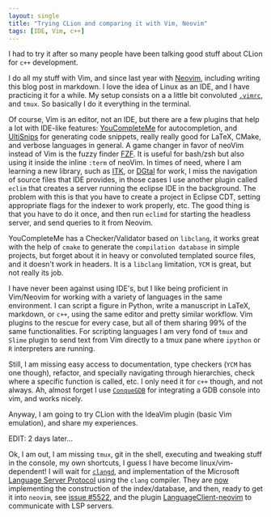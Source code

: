 ```yaml
---
layout: single
title: "Trying CLion and comparing it with Vim, Neovim"
tags: [IDE, Vim, c++]
---
```


I had to try it after so many people have been talking good stuff about CLion for `c++` development.

I do all my stuff with Vim, and since last year with [Neovim](https://neoVim.io/), including writing this blog post in markdown.
I love the idea of Linux as an IDE, and I have practicing it for a while. My setup consists on a a little bit convoluted [`.vimrc`](https://github.com/phcerdan/configuration_files/tree/master/dot_files), and `tmux`. So basically I do it everything in the terminal.

Of course, Vim is an editor, not an IDE, but there are a few plugins that help a lot with IDE-like features: [YouCompleteMe](https://github.com/Valloric/YouCompleteMe) for autocompletion, and [UltiSnips](https://github.com/SirVer/ultisnips) for generating code snippets, really really good for LaTeX, CMake, and verbose languages in general.
A game changer in favor of neoVim instead of Vim is the fuzzy finder [FZF](https://github.com/junegunn/fzf.vim). It is useful for bash/zsh but also using it inside the inline `:term` of neoVim.
In times of need, where I am learning a new library, such as [ITK](https://github.com/phcerdan/ITKIsotropicWavelets/), or [DGtal](https://github.com/DGtal-team/DGtal/) for work, I miss the navigation of source files that IDE provides, in those cases I use another plugin called `eclim` that creates a server running the eclipse IDE in the background. The problem with this is that you have to create a project in Eclipse CDT, setting appropriate flags for the indexer to work properly, etc. The good thing is that you have to do it once, and then run `eclimd` for starting the headless server, and send queries to it from Neovim.

YouCompleteMe has a Checker/Validator based on `libclang`, it works great with the help of `cmake` to generate the `compilation database` in simple projects, but forget about it in heavy or convoluted templated source files, and it doesn't work in headers. It is a `libclang` limitation, `YCM` is great, but not really its job.

I have never been against using IDE's, but I like being proficient in Vim/Neovim for working with a variety of languages in the same environment. I can script a figure in Python, write a manuscript in LaTeX, markdown, or `c++`, using the same editor and pretty similar workflow. Vim plugins to the rescue for every case, but all of them sharing 99% of the same functionalities.
For scripting languages I am very fond of `tmux` and `Slime` plugin to send text from Vim directly to a tmux pane where `ipython` or `R` interpreters are running.

Still, I am missing easy access to documentation, type checkers (`YCM` has one though), refactor, and specially navigating through hierarchies, check where a specific function is called, etc. I only need it for `c++` though, and not always. Ah, almost forget I use [`ConqueGDB`](https://github.com/phcerdan/Conque-GDB) for integrating a GDB console into vim, and works nicely.

Anyway, I am going to try CLion with the IdeaVim plugin (basic Vim emulation), and share my experiences.

EDIT:
2 days later...

Ok, I am out, I am missing `tmux`, git in the shell, executing and tweaking stuff in the console, my own shortcuts, I guess I have become linux/vim-dependent! I will wait for [`clangd`](https://github.com/llvm-mirror/clang-tools-extra/tree/master/clangd), and implementation of the Microsoft [Language Server Protocol](https://eclipse.org/community/eclipse_newsletter/2017/april/article5.php) using the `clang` compiler.
They are [now](http://lists.llvm.org/pipermail/cfe-dev/2017-May/053951.html) implementing the construction of the index/database, and then, ready to get it into `neovim`, see [issue #5522](https://github.com/neovim/neovim/issues/5522), and the plugin [LanguageClient-neovim](https://github.com/autozimu/LanguageClient-neovim) to communicate with LSP servers.
